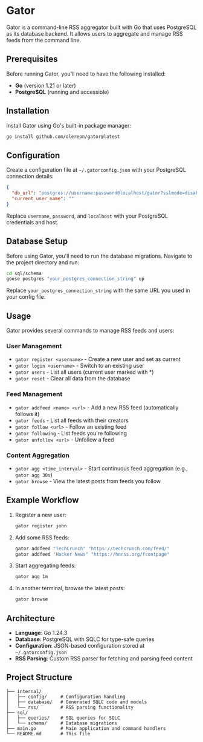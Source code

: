 # Gator

Gator is a command-line RSS aggregator built with Go that uses PostgreSQL as its database backend. It allows users to aggregate and manage RSS feeds from the command line.

## Prerequisites

Before running Gator, you'll need to have the following installed:

- **Go** (version 1.21 or later)
- **PostgreSQL** (running and accessible)

## Installation

Install Gator using Go's built-in package manager:

```bash
go install github.com/olereon/gator@latest
```

## Configuration

Create a configuration file at `~/.gatorconfig.json` with your PostgreSQL connection details:

```json
{
  "db_url": "postgres://username:password@localhost/gator?sslmode=disable",
  "current_user_name": ""
}
```

Replace `username`, `password`, and `localhost` with your PostgreSQL credentials and host.

## Database Setup

Before using Gator, you'll need to run the database migrations. Navigate to the project directory and run:

```bash
cd sql/schema
goose postgres "your_postgres_connection_string" up
```

Replace `your_postgres_connection_string` with the same URL you used in your config file.

## Usage

Gator provides several commands to manage RSS feeds and users:

### User Management
- `gator register <username>` - Create a new user and set as current
- `gator login <username>` - Switch to an existing user
- `gator users` - List all users (current user marked with *)
- `gator reset` - Clear all data from the database

### Feed Management
- `gator addfeed <name> <url>` - Add a new RSS feed (automatically follows it)
- `gator feeds` - List all feeds with their creators
- `gator follow <url>` - Follow an existing feed
- `gator following` - List feeds you're following
- `gator unfollow <url>` - Unfollow a feed

### Content Aggregation
- `gator agg <time_interval>` - Start continuous feed aggregation (e.g., `gator agg 30s`)
- `gator browse` - View the latest posts from feeds you follow

## Example Workflow

1. Register a new user:
   ```bash
   gator register john
   ```

2. Add some RSS feeds:
   ```bash
   gator addfeed "TechCrunch" "https://techcrunch.com/feed/"
   gator addfeed "Hacker News" "https://hnrss.org/frontpage"
   ```

3. Start aggregating feeds:
   ```bash
   gator agg 1m
   ```

4. In another terminal, browse the latest posts:
   ```bash
   gator browse
   ```

## Architecture

- **Language**: Go 1.24.3
- **Database**: PostgreSQL with SQLC for type-safe queries
- **Configuration**: JSON-based configuration stored at `~/.gatorconfig.json`
- **RSS Parsing**: Custom RSS parser for fetching and parsing feed content

## Project Structure

```
├── internal/
│   ├── config/     # Configuration handling
│   ├── database/   # Generated SQLC code and models
│   └── rss/        # RSS parsing functionality
├── sql/
│   ├── queries/    # SQL queries for SQLC
│   └── schema/     # Database migrations
├── main.go         # Main application and command handlers
└── README.md       # This file
```